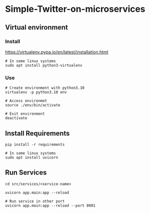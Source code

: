 # Simple-Twitter-on-microservices

## Virtual environment

### Install

https://virtualenv.pypa.io/en/latest/installation.html 

```
# In some linux systems
sudo apt install python3-virtualenv
```

### Use

```
# Create environment with python3.10
virtualenv -p python3.10 env

# Access environmet
source ./env/bin/activate

# Exit environment
deactivate
```

## Install Requirements

    pip install -r requirements

```
# In some linux systems
sudo apt install uvicorn
```


## Run Services

```
cd src/services/<service-name>

uvicorn app.main:app --reload

# Run service in other port
uvicorn app.main:app --reload --port 8001

```
